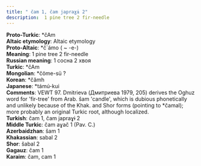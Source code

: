 ```yaml
---
title: " čam 1, čam japraɣɨ 2"
description:  1 pine tree 2 fir-needle
---
```


<strong>Proto-Turkic</strong>:  *čAm<br>
<strong>Altaic etymology</strong>:  Altaic etymology<br>
<strong> Proto-Altaic</strong>:  *č`ámo ( ~ -e-)<br>
<strong>Meaning</strong>:  1 pine tree 2 fir-needle<br>
<strong>Russian meaning</strong>:  1 сосна 2 хвоя<br>
<strong>Turkic</strong>:  *čAm<br>
<strong>Mongolian</strong>:  *čöme-sü ?<br>
<strong>Korean</strong>:  *čămh<br>
<strong>Japanese</strong>:  *támú-kui<br>
<strong>Comments</strong>:  VEWT 97. Dmitrieva (Дмитриева 1979, 205) derives the Oghuz word for 'fir-tree' from Arab. šam 'candle', which is dubious phonetically and unlikely because of the Khak. and Shor forms (pointing to *čamal); more probably an original Turkic root, although localized.<br>
<strong>Turkish</strong>:  čam 1, čam japraɣɨ 2<br>
<strong>Middle Turkic</strong>:  čam aɣač 1 (Pav. C.)<br>
<strong>Azerbaidzhan</strong>:  šam 1<br>
<strong>Khakassian</strong>:  sabal 2<br>
<strong>Shor</strong>:  šabal 2<br>
<strong>Gagauz</strong>:  čam 1<br>
<strong>Karaim</strong>:  čam, cam 1<br>


